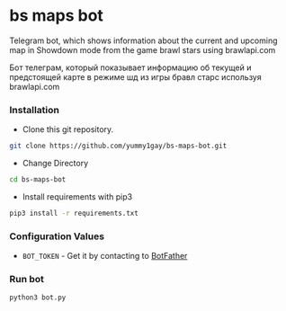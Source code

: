 # bs maps bot
Telegram bot, which shows information about the current and upcoming map in Showdown mode from the game brawl stars using brawlapi.com

Бот телеграм, который показывает информацию об текущей и предстоящей карте в режиме шд из игры бравл старс используя brawlapi.com

### Installation
- Clone this git repository.
```sh 
git clone https://github.com/yummy1gay/bs-maps-bot.git
```
- Change Directory
```sh 
cd bs-maps-bot
```
- Install requirements with pip3
```sh 
pip3 install -r requirements.txt
```

### Configuration Values
- `BOT_TOKEN` - Get it by contacting to [BotFather](https://t.me/botfather)

### Run bot
```sh 
python3 bot.py
```
